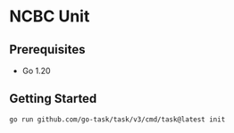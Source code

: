 # NCBC Unit

## Prerequisites
- Go 1.20

## Getting Started
```
go run github.com/go-task/task/v3/cmd/task@latest init
```